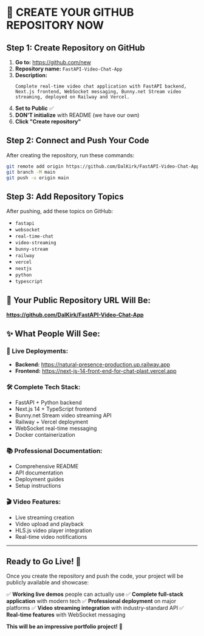 # 🚀 CREATE YOUR GITHUB REPOSITORY NOW

## **Step 1: Create Repository on GitHub**

1. **Go to:** https://github.com/new
2. **Repository name:** `FastAPI-Video-Chat-App`
3. **Description:** 
   ```
   Complete real-time video chat application with FastAPI backend, Next.js frontend, WebSocket messaging, Bunny.net Stream video streaming, deployed on Railway and Vercel.
   ```
4. **Set to Public** ✅
5. **DON'T initialize** with README (we have our own)
6. **Click "Create repository"**

## **Step 2: Connect and Push Your Code**

After creating the repository, run these commands:

```bash
git remote add origin https://github.com/DalKirk/FastAPI-Video-Chat-App.git
git branch -M main
git push -u origin main
```

## **Step 3: Add Repository Topics**

After pushing, add these topics on GitHub:
- `fastapi`
- `websocket` 
- `real-time-chat`
- `video-streaming`
- `bunny-stream`
- `railway`
- `vercel`
- `nextjs`
- `python`
- `typescript`

## **🎯 Your Public Repository URL Will Be:**

**https://github.com/DalKirk/FastAPI-Video-Chat-App**

## **✨ What People Will See:**

### **🌟 Live Deployments:**
- **Backend:** https://natural-presence-production.up.railway.app
- **Frontend:** https://next-js-14-front-end-for-chat-plast.vercel.app

### **🛠️ Complete Tech Stack:**
- FastAPI + Python backend
- Next.js 14 + TypeScript frontend  
- Bunny.net Stream video streaming API
- Railway + Vercel deployment
- WebSocket real-time messaging
- Docker containerization

### **📚 Professional Documentation:**
- Comprehensive README
- API documentation
- Deployment guides
- Setup instructions

### **🎬 Video Features:**
- Live streaming creation
- Video upload and playback
- HLS.js video player integration
- Real-time video notifications

---

## **Ready to Go Live! 🚀**

Once you create the repository and push the code, your project will be publicly available and showcase:

✅ **Working live demos** people can actually use
✅ **Complete full-stack application** with modern tech
✅ **Professional deployment** on major platforms
✅ **Video streaming integration** with industry-standard API
✅ **Real-time features** with WebSocket messaging

**This will be an impressive portfolio project!** 🌟
